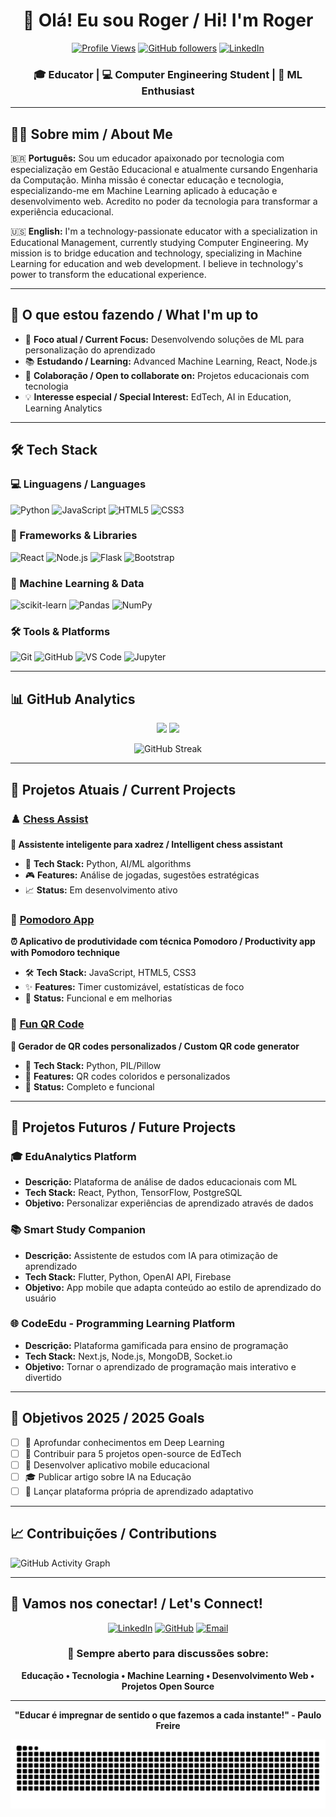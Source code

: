 <div align="center">
  
# 👋 Olá! Eu sou Roger / Hi! I'm Roger

[![Profile Views](https://komarev.com/ghpvc/?username=Rjj18&color=blueviolet&style=flat-square)](https://github.com/Rjj18)
[![GitHub followers](https://img.shields.io/github/followers/Rjj18?label=Follow&style=social)](https://github.com/Rjj18)
[![LinkedIn](https://img.shields.io/badge/-LinkedIn-0077B5?style=flat-square&logo=linkedin&logoColor=white)](https://www.linkedin.com/in/roger-jales-ba8b6a12b/)

### 🎓 Educator | 💻 Computer Engineering Student | 🚀 ML Enthusiast

</div>

---

## 🧑‍💼 Sobre mim / About Me

🇧🇷 **Português:**
Sou um educador apaixonado por tecnologia com especialização em Gestão Educacional e atualmente cursando Engenharia da Computação. Minha missão é conectar educação e tecnologia, especializando-me em Machine Learning aplicado à educação e desenvolvimento web. Acredito no poder da tecnologia para transformar a experiência educacional.

🇺🇸 **English:**
I'm a technology-passionate educator with a specialization in Educational Management, currently studying Computer Engineering. My mission is to bridge education and technology, specializing in Machine Learning for education and web development. I believe in technology's power to transform the educational experience.

---

## 🔭 O que estou fazendo / What I'm up to

- 🎯 **Foco atual / Current Focus:** Desenvolvendo soluções de ML para personalização do aprendizado
- 📚 **Estudando / Learning:** Advanced Machine Learning, React, Node.js
- 👥 **Colaboração / Open to collaborate on:** Projetos educacionais com tecnologia
- 💡 **Interesse especial / Special Interest:** EdTech, AI in Education, Learning Analytics

---

## 🛠️ Tech Stack

### 💻 Linguagens / Languages
![Python](https://img.shields.io/badge/Python-3776AB?style=for-the-badge&logo=python&logoColor=white)
![JavaScript](https://img.shields.io/badge/JavaScript-F7DF1E?style=for-the-badge&logo=javascript&logoColor=black)
![HTML5](https://img.shields.io/badge/HTML5-E34F26?style=for-the-badge&logo=html5&logoColor=white)
![CSS3](https://img.shields.io/badge/CSS3-1572B6?style=for-the-badge&logo=css3&logoColor=white)

### 🚀 Frameworks & Libraries
![React](https://img.shields.io/badge/React-20232A?style=for-the-badge&logo=react&logoColor=61DAFB)
![Node.js](https://img.shields.io/badge/Node.js-43853D?style=for-the-badge&logo=node.js&logoColor=white)
![Flask](https://img.shields.io/badge/Flask-000000?style=for-the-badge&logo=flask&logoColor=white)
![Bootstrap](https://img.shields.io/badge/Bootstrap-563D7C?style=for-the-badge&logo=bootstrap&logoColor=white)

### 🤖 Machine Learning & Data
![scikit-learn](https://img.shields.io/badge/scikit--learn-F7931E?style=for-the-badge&logo=scikit-learn&logoColor=white)
![Pandas](https://img.shields.io/badge/pandas-150458?style=for-the-badge&logo=pandas&logoColor=white)
![NumPy](https://img.shields.io/badge/numpy-013243?style=for-the-badge&logo=numpy&logoColor=white)

### 🛠️ Tools & Platforms
![Git](https://img.shields.io/badge/Git-F05032?style=for-the-badge&logo=git&logoColor=white)
![GitHub](https://img.shields.io/badge/GitHub-100000?style=for-the-badge&logo=github&logoColor=white)
![VS Code](https://img.shields.io/badge/VS_Code-007ACC?style=for-the-badge&logo=visual-studio-code&logoColor=white)
![Jupyter](https://img.shields.io/badge/Jupyter-F37626?style=for-the-badge&logo=jupyter&logoColor=white)

---

## 📊 GitHub Analytics

<div align="center">
  
<img height="180em" src="https://github-readme-stats.vercel.app/api?username=Rjj18&show_icons=true&theme=tokyonight&include_all_commits=true&count_private=true"/>
<img height="180em" src="https://github-readme-stats.vercel.app/api/top-langs/?username=Rjj18&layout=compact&langs_count=8&theme=tokyonight"/>

</div>

<div align="center">
  
![GitHub Streak](https://streak-stats.demolab.com/?user=Rjj18&theme=tokyonight)

</div>

---

## 🚀 Projetos Atuais / Current Projects

### ♟️ [Chess Assist](https://github.com/Rjj18/chess_assist)
**🎯 Assistente inteligente para xadrez / Intelligent chess assistant**
- 🧠 **Tech Stack:** Python, AI/ML algorithms
- 🎮 **Features:** Análise de jogadas, sugestões estratégicas
- 📈 **Status:** Em desenvolvimento ativo

### 🍅 [Pomodoro App](https://github.com/Rjj18/pomodoro-app)
**⏰ Aplicativo de produtividade com técnica Pomodoro / Productivity app with Pomodoro technique**
- 🛠️ **Tech Stack:** JavaScript, HTML5, CSS3
- ✨ **Features:** Timer customizável, estatísticas de foco
- 📱 **Status:** Funcional e em melhorias

### 🎨 [Fun QR Code](https://github.com/Rjj18/fun-qr-code)
**📱 Gerador de QR codes personalizados / Custom QR code generator**
- 🔧 **Tech Stack:** Python, PIL/Pillow
- 🌈 **Features:** QR codes coloridos e personalizados
- 🚀 **Status:** Completo e funcional

---

## 🔮 Projetos Futuros / Future Projects

### 🎓 **EduAnalytics Platform**
- **Descrição:** Plataforma de análise de dados educacionais com ML
- **Tech Stack:** React, Python, TensorFlow, PostgreSQL
- **Objetivo:** Personalizar experiências de aprendizado através de dados

### 📚 **Smart Study Companion**
- **Descrição:** Assistente de estudos com IA para otimização de aprendizado
- **Tech Stack:** Flutter, Python, OpenAI API, Firebase
- **Objetivo:** App mobile que adapta conteúdo ao estilo de aprendizado do usuário

### 🌐 **CodeEdu - Programming Learning Platform**
- **Descrição:** Plataforma gamificada para ensino de programação
- **Tech Stack:** Next.js, Node.js, MongoDB, Socket.io
- **Objetivo:** Tornar o aprendizado de programação mais interativo e divertido

---

## 🎯 Objetivos 2025 / 2025 Goals

- [ ] 🤖 Aprofundar conhecimentos em Deep Learning
- [ ] 🌟 Contribuir para 5 projetos open-source de EdTech
- [ ] 📱 Desenvolver aplicativo mobile educacional
- [ ] 🎓 Publicar artigo sobre IA na Educação
- [ ] 🚀 Lançar plataforma própria de aprendizado adaptativo

---

## 📈 Contribuições / Contributions

![GitHub Activity Graph](https://github-readme-activity-graph.vercel.app/graph?username=Rjj18&theme=tokyo-night)

---

## 🤝 Vamos nos conectar! / Let's Connect!

<div align="center">

[![LinkedIn](https://img.shields.io/badge/LinkedIn-0077B5?style=for-the-badge&logo=linkedin&logoColor=white)](https://www.linkedin.com/in/roger-jales-ba8b6a12b/)
[![GitHub](https://img.shields.io/badge/GitHub-100000?style=for-the-badge&logo=github&logoColor=white)](https://github.com/Rjj18)
[![Email](https://img.shields.io/badge/Email-D14836?style=for-the-badge&logo=gmail&logoColor=white)](mailto:seu-email@exemplo.com)

### 💬 Sempre aberto para discussões sobre:
**Educação • Tecnologia • Machine Learning • Desenvolvimento Web • Projetos Open Source**

</div>

---

<div align="center">
  
**"Educar é impregnar de sentido o que fazemos a cada instante!" - Paulo Freire**

![Snake animation](https://github.com/Rjj18/Rjj18/blob/main/github-contribution-grid-snake.svg)

</div>
